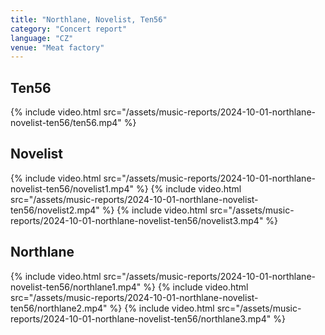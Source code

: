 ```yaml
---
title: "Northlane, Novelist, Ten56"
category: "Concert report"
language: "CZ"
venue: "Meat factory"
---
```


## Ten56
{% include video.html src="/assets/music-reports/2024-10-01-northlane-novelist-ten56/ten56.mp4" %}

## Novelist
{% include video.html src="/assets/music-reports/2024-10-01-northlane-novelist-ten56/novelist1.mp4" %}
{% include video.html src="/assets/music-reports/2024-10-01-northlane-novelist-ten56/novelist2.mp4" %}
{% include video.html src="/assets/music-reports/2024-10-01-northlane-novelist-ten56/novelist3.mp4" %}

## Northlane
{% include video.html src="/assets/music-reports/2024-10-01-northlane-novelist-ten56/northlane1.mp4" %}
{% include video.html src="/assets/music-reports/2024-10-01-northlane-novelist-ten56/northlane2.mp4" %}
{% include video.html src="/assets/music-reports/2024-10-01-northlane-novelist-ten56/northlane3.mp4" %}

